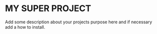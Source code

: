 MY SUPER PROJECT
================

Add some description about your projects purpose here and if necessary add a how to install.

